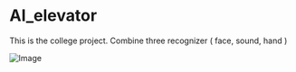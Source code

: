 # AI_elevator
This is the college project. Combine three recognizer ( face, sound, hand )

![Image](https://github.com/Todoorno/AI_elevator/blob/master/footprint/flowchart.jpg)
